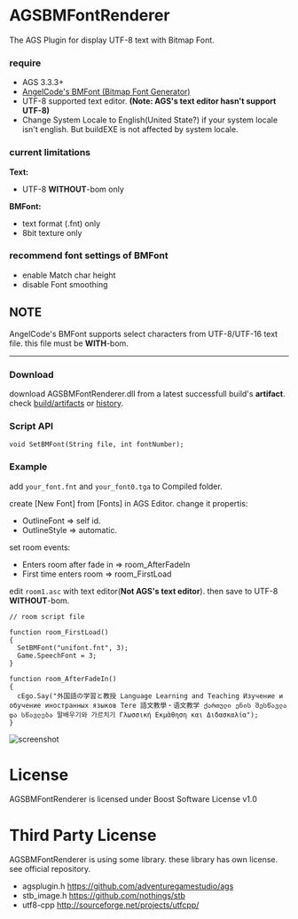 # AGSBMFontRenderer

The AGS Plugin for display UTF-8 text with Bitmap Font.

### require

- AGS 3.3.3+
- [AngelCode's BMFont (Bitmap Font Generator)](http://www.angelcode.com/products/bmfont/)
- UTF-8 supported text editor. **(Note: AGS's text editor hasn't support UTF-8)**
- Change System Locale to English(United State?) if your system locale isn't english. But buildEXE is not affected by system locale.

### current limitations

**Text:**

- UTF-8 **WITHOUT**-bom only

**BMFont:**

- text format (.fnt) only
- 8bit texture only

### recommend font settings of BMFont

- enable Match char height
- disable Font smoothing


## NOTE

AngelCode's BMFont supports select characters from UTF-8/UTF-16 text file. this file must be **WITH**-bom.

----

### Download

download AGSBMFontRenderer.dll from a latest successfull build's **artifact**.
check [build/artifacts](https://ci.appveyor.com/project/bggd/agsbmfontrenderer/build/artifacts)
 or [history](https://ci.appveyor.com/project/bggd/agsbmfontrenderer/history).

### Script API

```
void SetBMFont(String file, int fontNumber);
```

### Example

add ```your_font.fnt``` and ```your_font0.tga``` to Compiled folder.

create [New Font] from [Fonts] in AGS Editor. 
change it propertis:

- OutlineFont => self id.
- OutlineStyle => automatic.

set room events:

- Enters room after fade in => room_AfterFadeIn
- First time enters room => room_FirstLoad

edit ```room1.asc``` with text editor(**Not AGS's text editor**). then save to UTF-8 **WITHOUT**-bom.

```
// room script file

function room_FirstLoad()
{
  SetBMFont("unifont.fnt", 3);
  Game.SpeechFont = 3;
}

function room_AfterFadeIn()
{
  cEgo.Say("外国語の学習と教授 Language Learning and Teaching Изучение и обучение иностранных языков Tere 語文教學・语文教学 ქართული ენის შესწავლა და სწავლება 말배우기와 가르치기 Γλωσσική Εκμὰθηση και Διδασκαλία");
}
```

![screenshot](https://pbs.twimg.com/media/CFxT9pRUUAAjUiY.png)

# License

AGSBMFontRenderer is licensed under Boost Software License v1.0

# Third Party License

AGSBMFontRenderer is using some library. these library has own license. see official repository.

- agsplugin.h https://github.com/adventuregamestudio/ags
- stb_image.h https://github.com/nothings/stb
- utf8-cpp http://sourceforge.net/projects/utfcpp/
